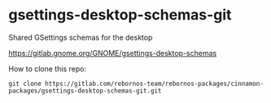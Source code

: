 # gsettings-desktop-schemas-git

Shared GSettings schemas for the desktop

https://gitlab.gnome.org/GNOME/gsettings-desktop-schemas

How to clone this repo:

```
git clone https://gitlab.com/rebornos-team/rebornos-packages/cinnamon-packages/gsettings-desktop-schemas-git.git
```

